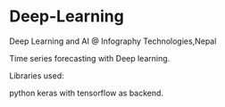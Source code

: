 # Deep-Learning
 
 Deep Learning and AI @ Infography Technologies,Nepal


Time series forecasting with Deep learning.


Libraries used:

python keras with tensorflow as backend.
